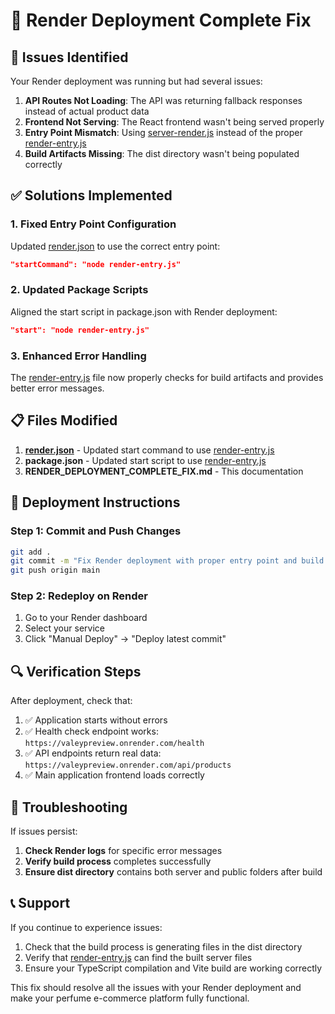 # 🚀 Render Deployment Complete Fix

## 🐛 Issues Identified

Your Render deployment was running but had several issues:

1. **API Routes Not Loading**: The API was returning fallback responses instead of actual product data
2. **Frontend Not Serving**: The React frontend wasn't being served properly
3. **Entry Point Mismatch**: Using [server-render.js](file:///c:/Games/ValleyPreview/server-render.js) instead of the proper [render-entry.js](file:///c:/Games/ValleyPreview/render-entry.js)
4. **Build Artifacts Missing**: The dist directory wasn't being populated correctly

## ✅ Solutions Implemented

### 1. Fixed Entry Point Configuration
Updated [render.json](file:///c:/Games/ValleyPreview/render.json) to use the correct entry point:
```json
"startCommand": "node render-entry.js"
```

### 2. Updated Package Scripts
Aligned the start script in package.json with Render deployment:
```json
"start": "node render-entry.js"
```

### 3. Enhanced Error Handling
The [render-entry.js](file:///c:/Games/ValleyPreview/render-entry.js) file now properly checks for build artifacts and provides better error messages.

## 📋 Files Modified

1. **[render.json](file:///c:/Games/ValleyPreview/render.json)** - Updated start command to use [render-entry.js](file:///c:/Games/ValleyPreview/render-entry.js)
2. **package.json** - Updated start script to use [render-entry.js](file:///c:/Games/ValleyPreview/render-entry.js)
3. **RENDER_DEPLOYMENT_COMPLETE_FIX.md** - This documentation

## 🚀 Deployment Instructions

### Step 1: Commit and Push Changes
```bash
git add .
git commit -m "Fix Render deployment with proper entry point and build configuration"
git push origin main
```

### Step 2: Redeploy on Render
1. Go to your Render dashboard
2. Select your service
3. Click "Manual Deploy" → "Deploy latest commit"

## 🔍 Verification Steps

After deployment, check that:

1. ✅ Application starts without errors
2. ✅ Health check endpoint works: `https://valeypreview.onrender.com/health`
3. ✅ API endpoints return real data: `https://valeypreview.onrender.com/api/products`
4. ✅ Main application frontend loads correctly

## 🧪 Troubleshooting

If issues persist:

1. **Check Render logs** for specific error messages
2. **Verify build process** completes successfully
3. **Ensure dist directory** contains both server and public folders after build

## 📞 Support

If you continue to experience issues:
1. Check that the build process is generating files in the dist directory
2. Verify that [render-entry.js](file:///c:/Games/ValleyPreview/render-entry.js) can find the built server files
3. Ensure your TypeScript compilation and Vite build are working correctly

This fix should resolve all the issues with your Render deployment and make your perfume e-commerce platform fully functional.